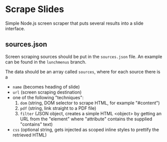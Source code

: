 Scrape Slides
=============

Simple Node.js screen scraper that puts several results into a slide interface.

sources.json
------------
Screen scraping sources should be put in the `sources.json` file. An example can be found in the `lunchmenus` branch.

The data should be an array called `sources`, where for each source there is a
* `name` (becomes heading of slide)
* `url` (screen scraping destination)
* one of the following "techniques":
  1. `dom` (string, DOM selector to scrape HTML, for example "#content")
  2. `pdf` (string, link straight to a PDF file)
  3. `filter` (JSON object, creates a simple HTML &lt;object&gt; by getting an URL from the "element" where "attribute" contains the supplied "contains" text)
* `css` (optional string, gets injected as scoped inline styles to prettify the retrieved HTML)
